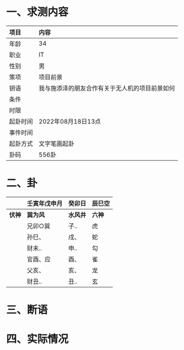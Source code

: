 # 一、求测内容
|项目|内容|
|:-|:-|
|年龄|34|
|职业|IT|
|性别|男|
|策项|项目前景|
|钥语|我与施添泽的朋友合作有关于无人机的项目前景如何|
|条件||
|时限||
|起卦时间|2022年08月18日13点|
|事件时间||
|起卦方式|文字笔画起卦|
|卦码|556卦|

# 二、卦
||壬寅年戊申月|癸卯日|辰巳空|
|:-|:-|:-|:-|
|**伏神**|**巽为风**|**水风井**|**六神**|
||兄卯○巽|子..|虎|
||孙巳、|戌、|蛇|
||财未..|申..|勾|
||官酉、应|酉、|雀|
||父亥、|亥、|龙|
||财丑..|丑..|玄|


# 三、断语

# 四、实际情况